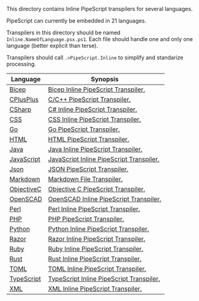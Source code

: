 This directory contains Inline PipeScript transpilers for several languages.

PipeScript can currently be embedded in 21 languages.

Transpilers in this directory should be named ```Inline.NameOfLanguage.psx.ps1```.
Each file should handle one and only one language (better explicit than terse).

Transpilers should call ```.>PipeScript.Inline``` to simplify and standarize processing.


|Language                               |Synopsis                                                             |
|---------------------------------------|---------------------------------------------------------------------|
|[Bicep](Inline.Bicep.psx.ps1)          |[Bicep Inline PipeScript Transpiler.](Inline.Bicep.psx.ps1)          |
|[CPlusPlus](Inline.CPlusPlus.psx.ps1)  |[C/C++ PipeScript Transpiler.](Inline.CPlusPlus.psx.ps1)             |
|[CSharp](Inline.CSharp.psx.ps1)        |[C# Inline PipeScript Transpiler.](Inline.CSharp.psx.ps1)            |
|[CSS](Inline.CSS.psx.ps1)              |[CSS Inline PipeScript Transpiler.](Inline.CSS.psx.ps1)              |
|[Go](Inline.Go.psx.ps1)                |[Go PipeScript Transpiler.](Inline.Go.psx.ps1)                       |
|[HTML](Inline.HTML.psx.ps1)            |[HTML PipeScript Transpiler.](Inline.HTML.psx.ps1)                   |
|[Java](Inline.Java.psx.ps1)            |[Java Inline PipeScript Transpiler.](Inline.Java.psx.ps1)            |
|[JavaScript](Inline.JavaScript.psx.ps1)|[JavaScript Inline PipeScript Transpiler.](Inline.JavaScript.psx.ps1)|
|[Json](Inline.Json.psx.ps1)            |[JSON PipeScript Transpiler.](Inline.Json.psx.ps1)                   |
|[Markdown](Inline.Markdown.psx.ps1)    |[Markdown File Transpiler.](Inline.Markdown.psx.ps1)                 |
|[ObjectiveC](Inline.ObjectiveC.psx.ps1)|[Objective C PipeScript Transpiler.](Inline.ObjectiveC.psx.ps1)      |
|[OpenSCAD](Inline.OpenSCAD.psx.ps1)    |[OpenSCAD Inline PipeScript Transpiler.](Inline.OpenSCAD.psx.ps1)    |
|[Perl](Inline.Perl.psx.ps1)            |[Perl Inline PipeScript Transpiler.](Inline.Perl.psx.ps1)            |
|[PHP](Inline.PHP.psx.ps1)              |[PHP PipeScript Transpiler.](Inline.PHP.psx.ps1)                     |
|[Python](Inline.Python.psx.ps1)        |[Python Inline PipeScript Transpiler.](Inline.Python.psx.ps1)        |
|[Razor](Inline.Razor.psx.ps1)          |[Razor Inline PipeScript Transpiler.](Inline.Razor.psx.ps1)          |
|[Ruby](Inline.Ruby.psx.ps1)            |[Ruby Inline PipeScript Transpiler.](Inline.Ruby.psx.ps1)            |
|[Rust](Inline.Rust.psx.ps1)            |[Rust Inline PipeScript Transpiler.](Inline.Rust.psx.ps1)            |
|[TOML](Inline.TOML.psx.ps1)            |[TOML Inline PipeScript Transpiler.](Inline.TOML.psx.ps1)            |
|[TypeScript](Inline.TypeScript.psx.ps1)|[TypeScript Inline PipeScript Transpiler.](Inline.TypeScript.psx.ps1)|
|[XML](Inline.XML.psx.ps1)              |[XML Inline PipeScript Transpiler.](Inline.XML.psx.ps1)              |



